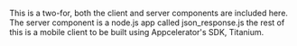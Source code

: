 This is a two-for, both the client and server components are included here. The server component is a node.js app called json_response.js the rest of this is a mobile client to be built using Appcelerator's SDK, Titanium. 
